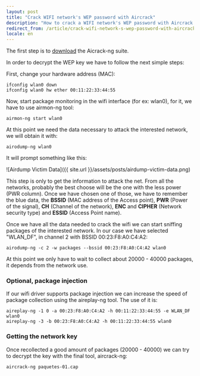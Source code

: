 ```yaml
---
layout: post
title: "Crack WIFI network's WEP password with Aircrack"
description: "How to crack a WIFI network's WEP password with Aircrack suite"
redirect_from: /article/crack-wifi-network-s-wep-password-with-aircrack/
locale: en
---
```


The first step is to [download](http://www.aircrack-ng.org/) the Aicrack-ng suite.

In order to decrypt the WEP key we have to follow the next simple steps:

First, change your hardware address (MAC):

    ifconfig wlan0 down
    ifconfig wlan0 hw ether 00:11:22:33:44:55

Now, start package monitoring in the wifi interface (for ex: wlan0), for it, we have to use airmon-ng tool:

    airmon-ng start wlan0

At this point we need the data necessary to attack the interested network, we will obtain it with:

    airodump-ng wlan0

It will prompt something like this:

![Airdump Victim Data]({{ site.url }}/assets/posts/airdump-victim-data.png)

This step is only to get the information to attack the net. From all the networks, probably the best choose will be the one with the less power (PWR column). Once we have chosen one of those, we have to remember the blue data, the **BSSID** (MAC address of the Access point), **PWR** (Power of the signal), **CH** (Channel of the network), **ENC** and **CIPHER** (Network security type) and **ESSID** (Access Point name).

Once we have all the data needed to crack the wifi we can start sniffing packages of the interested network. In our case we have selected "WLAN_DF", in channel 2 with BSSID 00:23:F8:A0:C4:A2:

    airodump-ng -c 2 -w packages --bssid 00:23:F8:A0:C4:A2 wlan0

At this point we only have to wait to collect about 20000 - 40000 packages, it depends from the network use.

### Optional, package injection
If our wifi driver supports package injection we can increase the speed of package collection using the aireplay-ng tool. The use of it is:

    aireplay-ng -1 0 -a 00:23:F8:A0:C4:A2 -h 00:11:22:33:44:55 -e WLAN_DF wlan0
    aireplay-ng -3 -b 00:23:F8:A0:C4:A2 -h 00:11:22:33:44:55 wlan0

### Getting the network key
Once recollected a good amount of packages (20000 - 40000) we can try to decrypt the key with the final tool, aircrack-ng:

    aircrack-ng paquetes-01.cap
